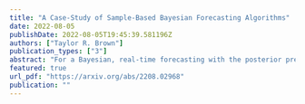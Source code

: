 ```yaml
---
title: "A Case-Study of Sample-Based Bayesian Forecasting Algorithms"
date: 2022-08-05
publishDate: 2022-08-05T19:45:39.581196Z
authors: ["Taylor R. Brown"]
publication_types: ["3"]
abstract: "For a Bayesian, real-time forecasting with the posterior predictive distribution can be challenging for a variety of time series models. First, estimating the parameters of a time series model can be difficult with sample-based approaches when the model's likelihood is intractable and/or when the data set being used is large. Second, once samples from a parameter posterior are obtained on a fixed window of data, it is not clear how they will be used to generate forecasts, nor is it clear how, and in what sense, they will be 'updated' as interest shifts to newer posteriors as new data arrive. This paper provides a comparison of the sample-based forecasting algorithms that are available for Bayesians interested in real-time forecasting with nonlinear/non-Gaussian state space models. An applied analysis of financial returns is provided using a well-established stochastic volatility model. The principal aim of this paper is to provide guidance on how to select one of these algorithms, and to describe a variety of benefits and pitfalls associated with each approach. "
featured: true
url_pdf: "https://arxiv.org/abs/2208.02968"
publication: ""
---
```


